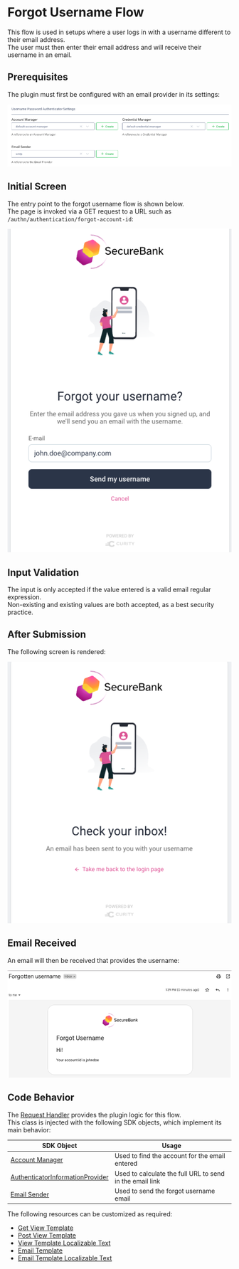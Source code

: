 # Forgot Username Flow

This flow is used in setups where a user logs in with a username different to their email address.\
The user must then enter their email address and will receive their username in an email.

## Prerequisites

The plugin must first be configured with an email provider in its settings:

![Email Provider](images/shared/authenticator-settings.png)

## Initial Screen

The entry point to the forgot username flow is shown below.\
The page is invoked via a GET request to a URL such as `/authn/authentication/forgot-account-id`:

![Initial Screen](images/forgot-username/initial.png)

## Input Validation

The input is only accepted if the value entered is a valid email regular expression.\
Non-existing and existing values are both accepted, as a best security practice.

## After Submission

The following screen is rendered:

![Submitted](images/forgot-username/submitted.png)

## Email Received

An email will then be received that provides the username:

![Email Received](images/forgot-username/email.png)

## Code Behavior

The [Request Handler](../src/main/java/io/curity/identityserver/plugin/usernamepassword/forgotAccountId/UsernamePasswordForgotAccountIdRequestHandler.java) provides the plugin logic for this flow.\
This class is injected with the following SDK objects, which implement its main behavior:

| SDK Object | Usage |
| ---------- | ----- |
| [Account Manager](https://curity.io/docs/idsvr-java-plugin-sdk/latest/se/curity/identityserver/sdk/service/AccountManager.html) | Used to find the account for the email entered |
| [AuthenticatorInformationProvider](https://curity.io/docs/idsvr-java-plugin-sdk/latest/se/curity/identityserver/sdk/service/authentication/AuthenticatorInformationProvider.html) | Used to calculate the full URL to send in the email link |
| [Email Sender](https://curity.io/docs/idsvr-java-plugin-sdk/latest/se/curity/identityserver/sdk/service/EmailSender.html) | Used to send the forgot username email |

The following resources can be customized as required:

- [Get View Template](../src/main/resources/templates/authenticator/username-password-authenticator/forgot-account-id/get.vm)
- [Post View Template](../src/main/resources/templates/authenticator/username-password-authenticator/forgot-account-id/post.vm)
- [View Template Localizable Text](../src/main/resources/messages/en/authenticator/username-password-authenticator/forgot-account-id/messages)
- [Email Template](../src/main/resources/templates/authenticator/username-password-authenticator/email/forgot-account-id/email.vm) 
- [Email Template Localizable Text](../src/main/resources/messages/en/authenticator/username-password-authenticator/email/forgot-account-id/messages)